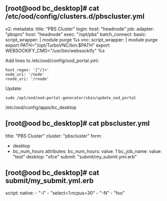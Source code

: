 
[root@ood bc_desktop]# cat /etc/ood/config/clusters.d/pbscluster.yml 
---
v2:
  metadata:
    title: "PBS Cluster"
  login:
    host: "headnode"
  job:
    adapter: "pbspro"
    host: "headnode"
    exec: "/opt/pbs"
  batch_connect:
    basic:
      script_wrapper: |
        module purge
        %s
    vnc:
      script_wrapper: |
        module purge
        export PATH="/opt/TurboVNC/bin:$PATH"
        export WEBSOCKIFY_CMD="/usr/bin/websockify"
        %s


Add lines to /etc/ood/config/ood_portal.yml:

    host_regex: '[^/]+'
    node_uri: '/node'
    rnode_uri: '/rnode'


Update:

    sudo /opt/ood/ood-portal-generator/sbin/update_ood_portal


/etc/ood/config/apps/bc_desktop

[root@ood bc_desktop]# cat pbscluster.yml 
---
title: "PBS Cluster"
cluster: "pbscluster"
form:
  - desktop
  - bc_num_hours
attributes:
  bc_num_hours:
    value: 1
  bc_job_name:
    value: "test"
  desktop: "xfce"
submit: "submit/my_submit.yml.erb"

[root@ood bc_desktop]# cat submit/my_submit.yml.erb 
---
script:
  native:
    - "-l"
    - "select=1:ncpus=30"
    - "-N"
    - "foo"